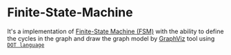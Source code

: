 # Finite-State-Machine
It's a implementation of [Finite-State Machine (FSM)](https://en.wikipedia.org/wiki/Finite-state_machine) with the ability to define the cycles in the graph and draw the graph model by [GraphViz](https://en.wikipedia.org/wiki/Graphviz) tool using [`DOT language`](https://en.wikipedia.org/wiki/DOT_(graph_description_language))
